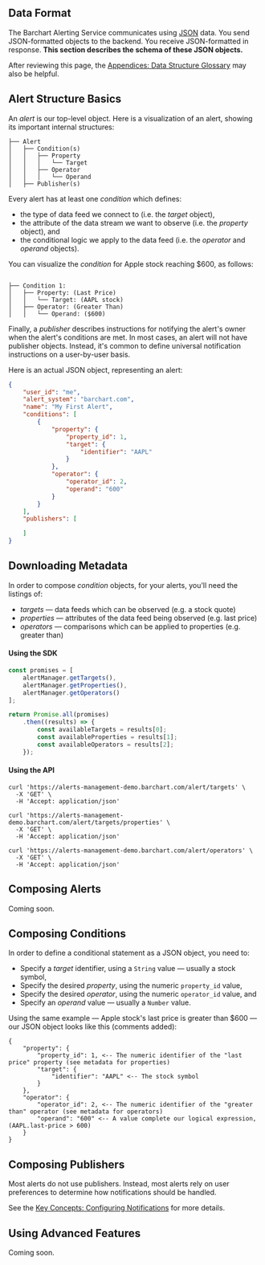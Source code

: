 ## Data Format

The Barchart Alerting Service communicates using [JSON](https://en.wikipedia.org/wiki/JSON) data. You send JSON-formatted objects to the backend. You receive JSON-formatted in response. **This section describes the schema of these JSON objects.**

After reviewing this page, the [Appendices: Data Structure Glossary](/content/appendices/data_structure_glossary) may also be helpful.

## Alert Structure Basics

An _alert_ is our top-level object. Here is a visualization of an alert, showing its important internal structures:

```text
├── Alert
│   ├── Condition(s)
│   │   ├── Property
│   │   │   └── Target
│   │   ├── Operator
│   │   │   └── Operand
│   ├── Publisher(s)
```

Every alert has at least one _condition_ which defines:

* the type of data feed we connect to (i.e. the _target_ object),
* the attribute of the data stream we want to observe (i.e. the _property_ object), and
* the conditional logic we apply to the data feed (i.e. the _operator_ and _operand_ objects).

You can visualize the _condition_ for Apple stock reaching $600, as follows:

```text

├── Condition 1:
│   ├── Property: (Last Price)
│   │   └── Target: (AAPL stock)
│   ├── Operator: (Greater Than)
│   │   └── Operand: ($600)
```

Finally, a _publisher_ describes instructions for notifying the alert's owner when the alert's conditions are met. In most cases, an alert will not have publisher objects. Instead, it's common to define universal notification instructions on a user-by-user basis.

Here is an actual JSON object, representing an alert:

```json
{
	"user_id": "me",
	"alert_system": "barchart.com",
	"name": "My First Alert",
	"conditions": [
		{
			"property": {
				"property_id": 1,
				"target": {
					"identifier": "AAPL"
				}
			},
			"operator": {
				"operator_id": 2,
				"operand": "600"
			}
		}
	],
	"publishers": [

	]
}
```
## Downloading Metadata

In order to compose _condition_ objects, for your alerts, you'll need the listings of:

* _targets_ — data feeds which can be observed (e.g. a stock quote)
* _properties_ — attributes of the data feed being observed (e.g. last price)
* _operators_ — comparisons which can be applied to properties (e.g. greater than)

#### Using the SDK

```js
const promises = [
	alertManager.getTargets(),
	alertManager.getProperties(),
	alertManager.getOperators()
];

return Promise.all(promises)
	.then((results) => {
		const availableTargets = results[0];
		const availableProperties = results[1];
		const availableOperators = results[2];
	});
```

#### Using the API

```shell
curl 'https://alerts-management-demo.barchart.com/alert/targets' \
  -X 'GET' \
  -H 'Accept: application/json'
```

```shell
curl 'https://alerts-management-demo.barchart.com/alert/targets/properties' \
  -X 'GET' \
  -H 'Accept: application/json'
```

```shell
curl 'https://alerts-management-demo.barchart.com/alert/operators' \
  -X 'GET' \
  -H 'Accept: application/json'
```

## Composing Alerts

Coming soon.

## Composing Conditions

In order to define a conditional statement as a JSON object, you need to:

* Specify a _target_ identifier, using a ```String``` value — usually a stock symbol,
* Specify the desired _property_, using the numeric ```property_id``` value,
* Specify the desired _operator_, using the numeric ```operator_id``` value, and
* Specify an _operand_ value — usually a ```Number``` value.

Using the same example — Apple stock's last price is greater than $600 — our JSON object looks like this (comments added):

```
{
	"property": {
		"property_id": 1, <-- The numeric identifier of the "last price" property (see metadata for properties)
		"target": {
			"identifier": "AAPL" <-- The stock symbol
		}
	},
	"operator": {
		"operator_id": 2, <-- The numeric identifier of the "greater than" operator (see metadata for operators)
		"operand": "600" <-- A value complete our logical expression, (AAPL.last-price > 600)
	}
}
```

## Composing Publishers

Most alerts do not use publishers. Instead, most alerts rely on user preferences to determine how notifications should be handled. 

See the [Key Concepts: Configuring Notifications](/content/concepts/configuring_notifications) for more details.

## Using Advanced Features

Coming soon.
